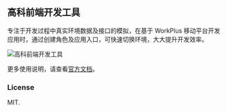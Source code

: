 ## 高科前端开发工具

专注于开发过程中真实环境数据及接口的模拟，在基于 WorkPlus 移动平台开发应用时，通过创建角色及应用入口，可快速切换环境，大大提升开发效率。

![高科前端开发工具](https://open.workplus.io/v4/devtools/screenshot.png)

更多使用说明，请查看[官方文档](https://open.workplus.io/v4/dev-tools/#%E6%A6%82%E8%BF%B0)。

### License

MIT.

